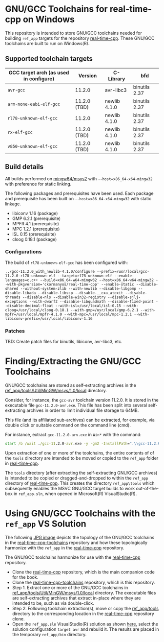 # GNU/GCC Toolchains for real-time-cpp on Windows

This repository is intended to store GNU/GCC toolchains needed
for building `ref_app` targets for the repository
[real-time-cpp](https://github.com/ckormanyos/real-time-cpp).
These GNU/GCC toolchains are built to run on Windows(R).

## Supported toolchain targets

| GCC target arch (as used in configure) | Version       | C-Library     | bfd             |
| -------------------------------------- | ------------- | ------------- | --------------- |
| `avr-gcc`                              | 11.2.0        | avr-libc3     | binutils 2.37   |
| `arm-none-eabi-elf-gcc`                | 11.2.0 (TBD)  | newlib 4.1.0  | binutils 2.37   |
| `rl78-unknown-elf-gcc`                 | 11.2.0        | newlib 4.1.0  | binutils 2.37   |
| `rx-elf-gcc`                           | 11.2.0 (TBD)  | newlib 4.1.0  | binutils 2.37   |
| `v850-unknown-elf-gcc`                 | 11.2.0 (TBD)  | newlib 4.1.0  | binutils 2.37   |

## Build details

All builds performed on [mingw64/msys2](https://www.msys2.org)
with `--host=x86_64-x64-mingw32` with preference for static linking.

The following packages and prerequisites have been used.
Each package and prerequisite has been built on `--host=x86_64-x64-mingw32`
with static linkage.
  - libiconv 1.16 (package)
  - GMP 6.2.1 (prerequisite)
  - MPFR 4.1 (prerequisite)
  - MPC 1.2.1 (prerequisite)
  - ISL 0.15 (prerequisite)
  - cloog 0.18.1 (package)

### Configurations

The build of `rl78-unknown-elf-gcc` has been configured with:

```
../gcc-11.2.0_with_newlib-4.1.0/configure --prefix=/usr/local/gcc-11.2.0-rl78-unknown-elf --target=rl78-unknown-elf --enable-languages=c,c++ --build=x86_64-w64-mingw32 --host=x86_64-w64-mingw32 --with-pkgversion='ckormanyos/real-time-cpp' --enable-static --disable-shared --without-system-zlib --with-newlib --disable-libgomp --disable-libada --disable-libssp --disable-__cxa_atexit --disable-threads --disable-nls --disable-win32-registry --disable-sjlj-exceptions --with-dwarf2 --disable-libquadmath --disable-fixed-point --disable-decimal-float --with-isl=/usr/local/isl-0.15 --with-cloog=/usr/local/cloog-0.18.1 --with-gmp=/usr/local/gmp-6.2.1 --with-mpfr=/usr/local/mpfr-4.1.0 --with-mpc=/usr/local/mpc-1.2.1 --with-libiconv-prefix=/usr/local/libiconv-1.16
```

### Patches

TBD: Create patch files for binutils, libiconv, avr-libc3, etc.

# Finding/Extracting the GNU/GCC Toolchains

GNU/GCC toolchains are stored as self-extracting archives in the
[ref_app/tools/Util/MinGW/msys/1.0/local](./ref_app/tools/Util/MinGW/msys/1.0/local)
directory.

Consider, for instance, the `gcc-avr` toolchain version 11.2.0.
It is stored in the executable file `gcc-11.2.0-avr.exe`.
This file has been split into several self-extracting
archives in order to limit individual file storage to 64MB.

This file (and its affiliated sub-archives) can be extracted,
for example, via double click or suitable command
on the command line (cmd).

For instance, extract `gcc-11.2.0-arv.exe` in `Win*` with the command:

```cmd
start /b /wait ./gcc-11.2.0-avr.exe -y -gm2 -InstallPath=".\\gcc-11.2.0-avr"
```

Upon extraction of one or more of the toolchains,
the entire contents of of the `tools` directory are intended
to be moved or copied to the `ref_app` folder in
[real-time-cpp](https://github.com/ckormanyos/real-time-cpp).

The `tools` directory (after extracting the self-extracting GNU/GCC archives)
is intended to be copied or dragged-and-dropped to within the `ref_app`
directory of [real-time-cpp](https://github.com/ckormanyos/real-time-cpp).
This creates the directory `ref_app\tools` which subsequently
enables the MSVC GNU/GCC target builds to work out-of-the-box in `ref_app.sln`,
when opened in Microsoft(R) VisualStudio(R).

# Using GNU/GCC Toolchains with the `ref_app` VS Solution

The following [JPG image](./images/real-time-cpp-toolchains.jpg)
depicts the topology of the GNU/GCC toolchains in the
[real-time-cpp-toolchains](https://github.com/ckormanyos/real-time-cpp-toolchains)
repository and how these topologically harmonize with the `ref_app`
in the [real-time-cpp](https://github.com/ckormanyos/real-time-cpp) repository.

The GNU/GCC toolchains harmonize for use with the [real-time-cpp](https://github.com/ckormanyos/real-time-cpp) repository.
  - Clone the [real-time-cpp](https://github.com/ckormanyos/real-time-cpp) repository, which is the main companion code for the book.
  - Clone the [real-time-cpp-toolchains](https://github.com/ckormanyos/real-time-cpp-toolchains) repository, which is this repository.
  - Step 1. Extract one or more of the GNU/GCC toolchains in [ref_app/tools/Util/MinGW/msys/1.0/local](./ref_app/tools/Util/MinGW/msys/1.0/local) directory. The executable files are self-extracting archives that extract in-place where they are intended to be, such as via double-click.
  - Step 2. Following toolchain extraction(s), move or copy the [ref_app/tools](./ref_app/tools) directory to the corresponding location in the [real-time-cpp](https://github.com/ckormanyos/real-time-cpp) repository clone.
  - Open the `ref_app.sln` VisualStudio(R) solution as shown [here](./images/real-time-cpp-target-avr-build.jpg), select the solution configuration `target avr` and rebuild it. The results are placed in the temporary `ref_app/bin` directory.
